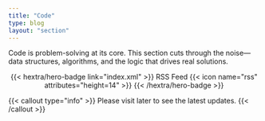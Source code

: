 ```yaml
---
title: "Code"
type: blog
layout: "section"
---
```


Code is problem-solving at its core. This section cuts through the noise—data structures, algorithms, and the logic that drives real solutions.

<div style="text-align: center; margin-top: 1em;">
{{< hextra/hero-badge link="index.xml" >}}
  <span>RSS Feed</span>
  {{< icon name="rss" attributes="height=14" >}}
{{< /hextra/hero-badge >}}
</div>

{{< callout type="info" >}}
  Please visit later to see the latest updates.
{{< /callout >}}
